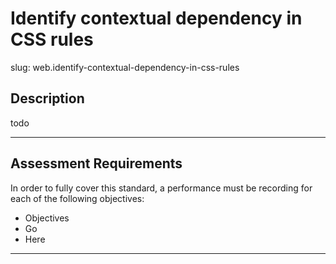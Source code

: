# Identify contextual dependency in CSS rules

slug: web.identify-contextual-dependency-in-css-rules

## Description
todo


---
## Assessment Requirements
In order to fully cover this standard, a performance must be recording for each of the following objectives:

- Objectives
- Go
- Here


---
